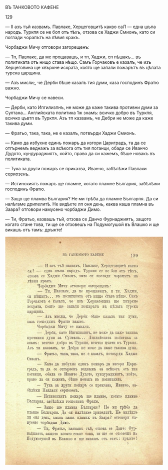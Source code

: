 ﻿ВЪ ТАНКОВОТО КАФЕНЕ

129

— II азъ тъй казвамъ. Павлаке, Херцеговцитѣ какво саЛ — една шъпа народъ. Туркпя се не боп отъ тѣхъ, отзова се Хаджи Смионъ, като си поглади чорапътъ на лѣвия кракъ.

Чорбаджи Мичу отговори загорещенъ:

— Тп, Павлаке, да ме прощавашъ, и тп, Хаджи, сп пѣшакъ... въ политиката отъ нищо става нѣщо. Самъ Горчаковъ е казалъ, че изъ Херцеговина ще хвъркне искрата, която ще запали пожарътъ въ цѣлата турска царщина.

— Азъ мисли;, че Дерби бѣше казалъ тия думи, каза господинъ Фратю важно.

Чорбаджи Мичу се навеси.

— Дерби, като Ипгилизпнъ, не може да каже такива противни думи за Султана... Английската политика 1ж знамъ: всичко добро въ Туркпя, всичко цъвтп въ Туркпя. Азъ тп казвамъ, че Дебри не може да каже такива думи.

— Фратьо, така, така, не е казалъ, потвърди Хаджи Смионъ.

— Камо да избухне единъ пожаръ да изгори Цариградъ, та да се отгърнемъ веднажъ за всѣкога отъ тия поганци, обади се Иванчо Дудото, кундураджиятъ, който, право да си кажемъ, бѣше новакъ въ политиката.

— Тука за други пожаръ се приказва, Иванчо, забѣлѣжи Павлаки сериозенъ.

— Истинскиятъ пожаръ ще пламне, когато пламне България, забѣлѣжи господинъ Фратю.

— Защо ще пламва България? Не ми трѣба да пламне Българпя. Да си налѣгаме дрипелитѣ. Не видѣхте лп оня день, каква каша пламна въ Заара? отговори намусено чорбаджи Димо.

— Ти, Фратьо, казвашъ тъй, отзова се Данчо Фурнаджиятъ, защото когато стане това, ти ще се отзовешъ на Подумогушой въ Влашко и ще викашъ отъ тамъ: дръжте!

![original](../images/148.jpg)

